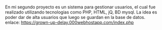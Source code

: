 En mi segundo proyecto es un sistema para gestionar usuarios, el cual fue realizado utilizando tecnologias como PHP, HTML, jQ, BD mysql. 
La idea es poder dar de alta usuarios que luego se guardan en la base de datos.
enlace:
https://grown-up-delay.000webhostapp.com/index.php
